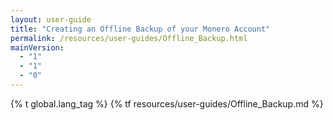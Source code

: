 ```yaml
---
layout: user-guide
title: "Creating an Offline Backup of your Monero Account"
permalink: /resources/user-guides/Offline_Backup.html
mainVersion:
  - "1"
  - "1"
  - "0"
---
```


{% t global.lang_tag %}
{% tf resources/user-guides/Offline_Backup.md %}